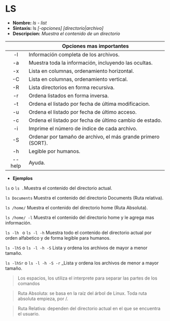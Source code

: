 # LS
* **Nombre:** _ls - list_
* **Sintaxis:** ls _[-opciones]_ _[directorio|archivo]_
* **Descripcion:** _Muestra el contenido de un directorio_

||Opciones mas importantes| 
| :---------: | --------- |
| -l|Información completa de los archivos.| 
| -a|Muestra toda la información, incluyendo las ocultas.|
| -x|Lista en columnas, ordenamiento horizontal.|
| -C|Lista en columnas, ordenamiento vertical.|
| -R|Lista directorios en forma recursiva.|
| -r|Ordena listados en forma inversa.|
| -t|Ordena el listado por fecha de última modificacion.|
| -u|Ordena el listado por fecha de último acceso.|
| -c|Ordena el listado por fecha de último cambio de estado.|
| -i|Imprime el número de índice de cada archivo.|
| -S|Ordenar por tamaño de archivo, el más grande primero (SORT).|
| -h|Legible por humanos.|
|--help|Ayuda.| 

* **Ejemplos**

```ls``` o ```ls .```Muestra el contenido del directorio actual.

```ls Documents``` Muestra el contenido del directorio Documents (Ruta relativa).

```ls /home/``` Muestra el contenido del directorio home (Ruta Absoluta).

```ls /home/ -l``` Muestra el contenido del directorio home y le agrega mas información.

```ls -lh ``` o ```ls -l -h``` Muestra todo el contenido del directorio actual por orden alfabetico y de forma legible para humanos.

```ls -lhS``` o ```ls -l -h -S``` Lista y ordena los archivos de mayor a menor tamaño.

```ls -lhSr``` o ```ls -l -h -S -r``` _Lista y ordena los archivos de menor a mayor tamaño.

>Los espacios, los utiliza el interprete para separar las partes de los comandos

>Ruta Absoluta: se basa en la raíz del árbol de Linux. Toda ruta absoluta empieza, por /.

>Ruta Relativa: dependen del directorio actual en el que se encuentra el usuario.
